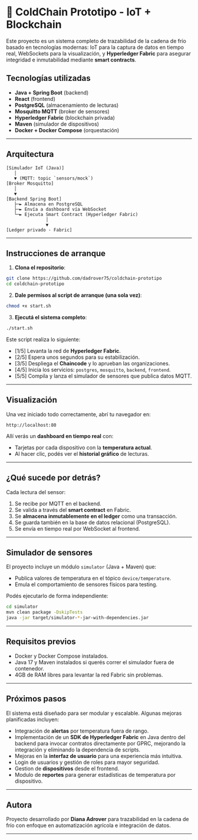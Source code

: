 
# 🧊 ColdChain Prototipo - IoT + Blockchain

Este proyecto es un sistema completo de trazabilidad de la cadena de frío basado en tecnologías modernas: IoT para la captura de datos en tiempo real, WebSockets para la visualización, y **Hyperledger Fabric** para asegurar integridad e inmutabilidad mediante **smart contracts**.

## Tecnologías utilizadas

- **Java + Spring Boot** (backend)
- **React** (frontend)
- **PostgreSQL** (almacenamiento de lecturas)
- **Mosquitto MQTT** (broker de sensores)
- **Hyperledger Fabric** (blockchain privada)
- **Maven** (simulador de dispositivos)
- **Docker + Docker Compose** (orquestación)

---

## Arquitectura

```text
[Simulador IoT (Java)]
   │
   ▼ (MQTT: topic `sensors/mock`)
[Broker Mosquitto]
   │
   ▼
[Backend Spring Boot]
   ├─► Almacena en PostgreSQL
   ├─► Envía a dashboard vía WebSocket
   └─► Ejecuta Smart Contract (Hyperledger Fabric)
               │
               ▼
[Ledger privado - Fabric]
````

---

## Instrucciones de arranque

1. **Clona el repositorio**:

```bash
git clone https://github.com/dadrover75/coldchain-prototipo
cd coldchain-prototipo
```

2. **Dale permisos al script de arranque (una sola vez)**:

```bash
chmod +x start.sh
```

3. **Ejecutá el sistema completo**:

```bash
./start.sh
```

Este script realiza lo siguiente:

* \[1/5] Levanta la red de **Hyperledger Fabric**.
* \[2/5] Espera unos segundos para su estabilización.
* \[3/5] Despliega el **Chaincode** y lo aprueban las organizaciones.
* \[4/5] Inicia los servicios: `postgres`, `mosquitto`, `backend`, `frontend`.
* \[5/5] Compila y lanza el simulador de sensores que publica datos MQTT.

---

## Visualización

Una vez iniciado todo correctamente, abrí tu navegador en:

```
http://localhost:80
```

Allí verás un **dashboard en tiempo real** con:

* Tarjetas por cada dispositivo con la **temperatura actual**.
* Al hacer clic, podés ver el **historial gráfico** de lecturas.

---

## ¿Qué sucede por detrás?

Cada lectura del sensor:

1. Se recibe por MQTT en el backend.
2. Se valida a través del **smart contract** en Fabric.
3. Se **almacena inmutablemente en el ledger** como una transacción.
4. Se guarda también en la base de datos relacional (PostgreSQL).
5. Se envía en tiempo real por WebSocket al frontend.

---

## Simulador de sensores

El proyecto incluye un módulo `simulator` (Java + Maven) que:

* Publica valores de temperatura en el tópico `device/temperature`.
* Emula el comportamiento de sensores físicos para testing.

Podés ejecutarlo de forma independiente:

```bash
cd simulator
mvn clean package -DskipTests
java -jar target/simulator-*-jar-with-dependencies.jar
```

---

## Requisitos previos

* Docker y Docker Compose instalados.
* Java 17 y Maven instalados si querés correr el simulador fuera de contenedor.
* 4GB de RAM libres para levantar la red Fabric sin problemas.

---

## Próximos pasos

El sistema está diseñado para ser modular y escalable. Algunas mejoras planificadas incluyen:

* Integración de **alertas** por temperatura fuera de rango.
* Implementación de un **SDK de Hyperledger Fabric** en Java dentro del backend para invocar contratos directamente por GPRC, mejorando la integración y eliminando la dependencia de scripts.
* Mejoras en la **interfaz de usuario** para una experiencia más intuitiva.
* Login de usuarios y gestión de roles para mayor seguridad.
* Gestion de **dispositivos**  desde el frontend.
* Modulo de **reportes** para generar estadísticas de temperatura por dispositivo.

---

## Autora

Proyecto desarrollado por **Diana Adrover** para trazabilidad en la cadena de frío con enfoque en automatización agrícola e integración de datos.

---
